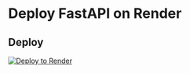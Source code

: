 # Deploy FastAPI on Render

## Deploy
[![Deploy to Render](https://render.com/images/deploy-to-render-button.svg)](https://render.com/deploy?repo=https://github.com/sythontm/fastapi)

